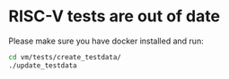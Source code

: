 # RISC-V tests are out of date

Please make sure you have docker installed and run:

```bash
cd vm/tests/create_testdata/
./update_testdata
```
